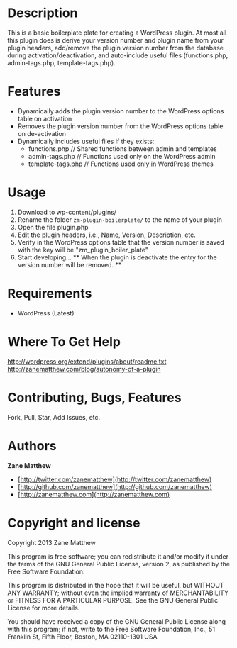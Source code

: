 Description
===========

This is a basic boilerplate plate for creating a WordPress plugin. At most all this plugin
does is derive your version number and plugin name from your plugin headers, add/remove the plugin version
number from the database during activation/deactivation, and auto-include useful files (functions.php,
admin-tags.php, template-tags.php).


Features
========

* Dynamically adds the plugin version number to the WordPress options table on activation
* Removes the plugin version number from the WordPress options table on de-activation
* Dynamically includes useful files if they exists:
    * functions.php // Shared functions between admin and templates
    * admin-tags.php // Functions used only on the WordPress admin
    * template-tags.php // Functions used only in WordPress themes


Usage
=====

1. Download to wp-content/plugins/
1. Rename the folder `zm-plugin-boilerplate/` to the name of your plugin
1. Open the file plugin.php
1. Edit the plugin headers, i.e., Name, Version, Description, etc.
1. Verify in the WordPress options table that the version number is saved with the key will be "zm_plugin_boiler_plate"
1. Start developing...
** When the plugin is deactivate the entry for the version number will be removed. **


Requirements
============

* WordPress (Latest)


Where To Get Help
=================

http://wordpress.org/extend/plugins/about/readme.txt
http://zanematthew.com/blog/autonomy-of-a-plugin


Contributing, Bugs, Features
============================

Fork, Pull, Star, Add Issues, etc.


Authors
=======

**Zane Matthew**

* [http://twitter.com/zanematthew](http://twitter.com/zanematthew)
* [http://github.com/zanematthew](http://github.com/zanematthew)
* [http://zanematthew.com](http://zanematthew.com)


Copyright and license
=====================

Copyright 2013 Zane Matthew

This program is free software; you can redistribute it and/or modify it under the terms of the GNU General Public License, version 2, as published by the Free Software Foundation.

This program is distributed in the hope that it will be useful, but WITHOUT ANY WARRANTY; without even the implied warranty of MERCHANTABILITY or FITNESS FOR A PARTICULAR PURPOSE. See the GNU General Public License for more details.

You should have received a copy of the GNU General Public License along with this program; if not, write to the Free Software Foundation, Inc., 51 Franklin St, Fifth Floor, Boston, MA 02110-1301 USA